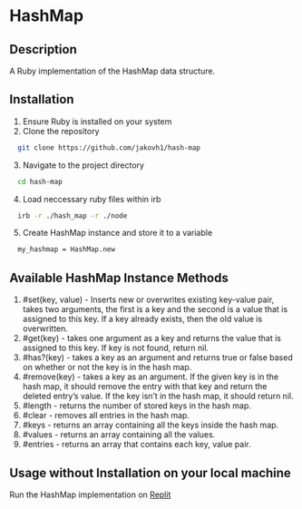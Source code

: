 # HashMap

## Description
A Ruby implementation of the HashMap data structure.

## Installation
1. Ensure Ruby is installed on your system
2. Clone the repository
  ```bash 
    git clone https://github.com/jakovh1/hash-map
  ```
3. Navigate to the project directory 
  ```bash
    cd hash-map
  ```
4. Load neccessary ruby files within irb
  ```bash
    irb -r ./hash_map -r ./node
  ```
5. Create HashMap instance and store it to a variable
  ```bash
    my_hashmap = HashMap.new
  ```
## Available HashMap Instance Methods
  1. #set(key, value) - Inserts new or overwrites existing key-value pair, takes two arguments, the first is a key and the second is a value that is assigned to this key. If a key already exists, then the old value is overwritten.
  2. #get(key) - takes one argument as a key and returns the value that is assigned to this key. If key is not found, return nil.
  3. #has?(key) - takes a key as an argument and returns true or false based on whether or not the key is in the hash map.
  4. #remove(key) - takes a key as an argument. If the given key is in the hash map, it should remove the entry with that key and return the deleted entry’s value. If the key isn’t in the hash map, it should return nil.
  5. #length - returns the number of stored keys in the hash map.
  6. #clear - removes all entries in the hash map.
  7. #keys - returns an array containing all the keys inside the hash map.
  8. #values - returns an array containing all the values.
  9. #entries - returns an array that contains each key, value pair.

## Usage without Installation on your local machine
Run the HashMap implementation on [Replit](https://replit.com/@1jakov1horvat/hash-map)
